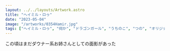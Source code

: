```yaml
---
layout: ../../layouts/Artwork.astro
title: "ヘイミル・ロゥ"
date: "2023-05-04"
image: "/artworks/0354Hamir.jpg"
tags: ["ヘイミル・ロゥ", "伺か", "ドラゴンガール", "うちのこ", "つの", "オリジナル"]
---
```


この頃はまだダウナー系お姉さんとしての面影があった